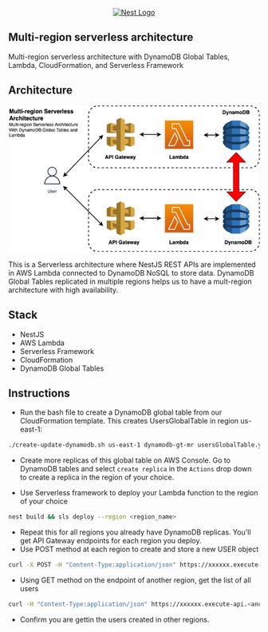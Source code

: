 <p align="center">
  <a href="http://nestjs.com/" target="blank"><img src="https://nestjs.com/img/logo-small.svg" width="200" alt="Nest Logo" /></a>
</p>

[circleci-image]: https://img.shields.io/circleci/build/github/nestjs/nest/master?token=abc123def456
[circleci-url]: https://circleci.com/gh/nestjs/nest

## Multi-region serverless architecture

Multi-region serverless architecture with DynamoDB Global Tables, Lambda, CloudFormation, and Serverless Framework

## Architecture

![Screenshot](sls_mr_ddb.png)

This is a Serverless architecture where NestJS REST APIs are implemented in AWS Lambda connected to DynamoDB NoSQL to store data. DynamoDB Global Tables replicated in multiple regions helps us to have a mult-region architecture with high availability.

## Stack


- NestJS
- AWS Lambda
- Serverless Framework
- CloudFormation
- DynamoDB Global Tables


## Instructions

- Run the bash file to create a DynamoDB global table from our CloudFormation template. This creates UsersGlobalTable in region us-east-1:
```bash
./create-update-dynamodb.sh us-east-1 dynamodb-gt-mr usersGlobalTable.yml
```
- Create more replicas of this global table on AWS Console. Go to DynamoDB tables and select `create replica` in the `Actions` drop down to create a replica in the region of your choice.

- Use Serverless framework to deploy your Lambda function to the region of your choice

```bash
nest build && sls deploy --region <region_name>
```
- Repeat this for all regions you already have DynamoDB replicas. You'll get API Gateway endpoints for each region you deploy. 
- Use POST method at each region to create and store a new USER object
```bash
curl -X POST -H "Content-Type:application/json" https://xxxxxx.execute-api.<region_name>.amazonaws.com/dev/user --data '{"name": "Bob", "age": 29}'
```
- Using GET method on the endpoint of another region, get the list of all users
```bash
curl -H "Content-Type:application/json" https://xxxxxx.execute-api.<another_region_name>.amazonaws.com/dev/user
```
- Confirm you are gettin the users created in other regions.


